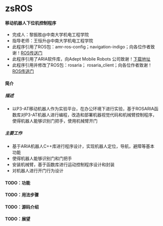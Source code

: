 # zsROS
#### 移动机器人下位机控制程序

* 完成人：黎振胜@中南大学机电工程学院
* 指导老师：王恒升@中南大学机电工程学院
* 此程序引用了ROS包：amr-ros-config；navigation-indigo；向各位作者致谢！[ROS传送门](wiki.ros.org)
* 此程序引用了ARIA软件库，向Adept Mobile Robots 公司致谢！[下载地址](http://robots.mobilerobots.com/wiki/ARIA)
* 此程序引用并修改了ROS包：rosaria； rosaria_client；向各位作者致谢！[ROS传送门](wiki.ros.org)

#### 简介
##### 描述

* 以P3-AT移动机器人作为实验平台，在办公环境下进行实验，基于ROSARIA函数库对P3-AT机器人进行编程，改造和部署机器视觉代码和机械臂控制程序，使得机器人能够识别门把手，使用机械臂开门

##### 主要工作
* 基于ARIA机器人C++库进行程序设计，实现机器人定位，导航，避障等基本功能
* 使得机器人能够识别门和门把手
* 安装机械臂，基于函数库进行运动控制程序设计和封装
* 对机器人进行开门行为设计

#### TODO：功能
#### TODO：用法步骤
#### TODO：源码介绍
#### TODO：展望

